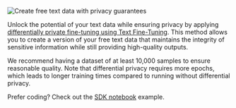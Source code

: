 ![Create free text data with privacy guarantees](https://blueprints.gretel.cloud/use_cases/images/gpt-dp.png "Create free text data with privacy guarantees")

Unlock the potential of your text data while ensuring privacy by applying [differentially private fine-tuning using Text Fine-Tuning](https://gretel.ai/blog/generate-differentially-private-synthetic-text-with-gretel-gpt). This method allows you to create a version of your free text data that maintains the integrity of sensitive information while still providing high-quality outputs.

We recommend having a dataset of at least 10,000 samples to ensure reasonable quality. Note that differential privacy requires more epochs, which leads to longer training times compared to running without differential privacy.

Prefer coding? Check out the [SDK notebook](https://colab.research.google.com/github/gretelai/gretel-blueprints/blob/main/docs/notebooks/generate_differentially_private_synthetic_text.ipynb) example.
